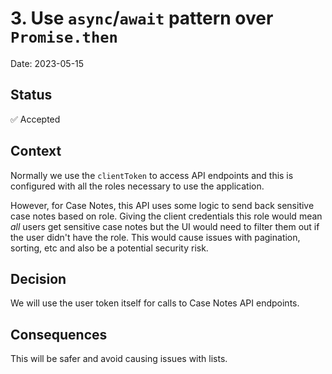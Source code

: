# 3. Use `async`/`await` pattern over `Promise.then`

Date: 2023-05-15

## Status

✅ Accepted

## Context

Normally we use the `clientToken` to access API endpoints and this is configured with all the roles necessary to use the application.

However, for Case Notes, this API uses some logic to send back sensitive case notes based on role. Giving the client credentials this 
role would mean *all* users get sensitive case notes but the UI would need to filter them out if the user didn't have the role.
This would cause issues with pagination, sorting, etc and also be a potential security risk.

## Decision

We will use the user token itself for calls to Case Notes API endpoints.

## Consequences

This will be safer and avoid causing issues with lists.


